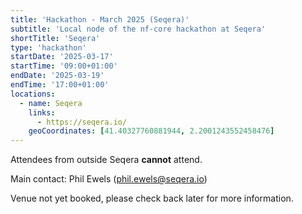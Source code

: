 ```yaml
---
title: 'Hackathon - March 2025 (Seqera)'
subtitle: 'Local node of the nf-core hackathon at Seqera'
shortTitle: 'Seqera'
type: 'hackathon'
startDate: '2025-03-17'
startTime: '09:00+01:00'
endDate: '2025-03-19'
endTime: '17:00+01:00'
locations:
  - name: Seqera
    links:
      - https://seqera.io/
    geoCoordinates: [41.40327760881944, 2.2001243552458476]
---
```


Attendees from outside Seqera **cannot** attend.

Main contact: Phil Ewels ([phil.ewels@seqera.io](mailto:phil.ewels@seqera.io))

Venue not yet booked, please check back later for more information.
